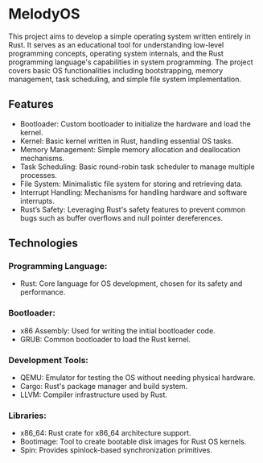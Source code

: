 # MelodyOS
This project aims to develop a simple operating system written entirely in Rust. It serves as an educational tool for understanding low-level programming concepts, operating system internals, and the Rust programming language's capabilities in system programming. The project covers basic OS functionalities including bootstrapping, memory management, task scheduling, and simple file system implementation.
## Features
* Bootloader: Custom bootloader to initialize the hardware and load the kernel.
* Kernel: Basic kernel written in Rust, handling essential OS tasks.
* Memory Management: Simple memory allocation and deallocation mechanisms.
* Task Scheduling: Basic round-robin task scheduler to manage multiple processes.
* File System: Minimalistic file system for storing and retrieving data.
* Interrupt Handling: Mechanisms for handling hardware and software interrupts.
* Rust’s Safety: Leveraging Rust's safety features to prevent common bugs such as buffer overflows and null pointer dereferences.
## Technologies 

### **Programming Language:**
* Rust: Core language for OS development, chosen for its safety and performance.

### **Bootloader:**
* x86 Assembly: Used for writing the initial bootloader code.
* GRUB: Common bootloader to load the Rust kernel.
  
### **Development Tools:**
* QEMU: Emulator for testing the OS without needing physical hardware.
* Cargo: Rust's package manager and build system.
* LLVM: Compiler infrastructure used by Rust.

### **Libraries:**
* x86_64: Rust crate for x86_64 architecture support.
* Bootimage: Tool to create bootable disk images for Rust OS kernels.
* Spin: Provides spinlock-based synchronization primitives.

